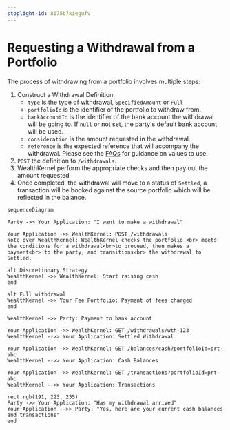 ```yaml
---
stoplight-id: 8i75b7xiegufv
---
```


# Requesting a Withdrawal from a Portfolio

The process of withdrawing from a portfolio involves multiple steps:

1. Construct a Withdrawal Definition.
    - `type` is the type of withdrawal, `SpecifiedAmount` or `Full`
    - `portfolioId` is the identifier of the portfolio to withdraw from.
    - `bankAccountId` is the identifier of the bank account the withdrawal will be going to. If `null` or not set, the party's default bank account will be used.
    - `consideration` is the amount requested in the withdrawal.
    - `reference` is the expected reference that will accompany the withdrawal. Please see the [FAQs](docs/withdrawals/FAQs.md) for guidance on values to use.
2. `POST` the definition to `/withdrawals`.
3. WealthKernel perform the appropriate checks and then pay out the amount requested
5. Once completed, the withdrawal will move to a status of `Settled`, a transaction will be booked against the source portfolio which will be reflected in the balance.

```mermaid
sequenceDiagram

Party ->> Your Application: "I want to make a withdrawal"

Your Application ->> WealthKernel: POST /withdrawals
Note over WealthKernel: WealthKernel checks the portfolio <br> meets the conditions for a withdrawal<br>to proceed, then makes a payment<br> to the party, and transitions<br> the withdrawal to Settled.

alt Discretionary Strategy
WealthKernel ->> WealthKernel: Start raising cash
end

alt Full withdrawal
WealthKernel ->> Your Fee Portfolio: Payment of fees charged
end

WealthKernel ->> Party: Payment to bank account

Your Application ->> WealthKernel: GET /withdrawals/wth-123
WealthKernel -->> Your Application: Settled Withdrawal

Your Application ->> WealthKernel: GET /balances/cash?portfolioId=prt-abc
WealthKernel -->> Your Application: Cash Balances

Your Application ->> WealthKernel: GET /transactions?portfolioId=prt-abc
WealthKernel -->> Your Application: Transactions

rect rgb(191, 223, 255)
Party ->> Your Application: "Has my withdrawal arrived"
Your Application -->> Party: "Yes, here are your current cash balances and transactions"
end
```